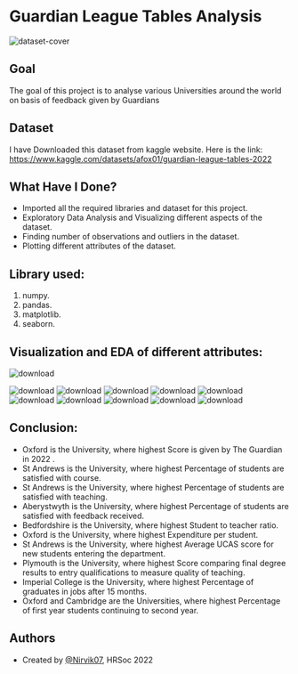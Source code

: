 
# Guardian League Tables Analysis
![dataset-cover](https://user-images.githubusercontent.com/97960335/180255480-29b08704-fbe4-4d03-8c32-74f526559d5a.png)


## Goal

The goal of this project is to analyse various Universities around the world on basis of feedback given by Guardians
## Dataset
I have Downloaded this dataset from kaggle website. Here is the link: https://www.kaggle.com/datasets/afox01/guardian-league-tables-2022

## What Have I Done?

- Imported all the required libraries and dataset for this project.
- Exploratory Data Analysis and Visualizing different aspects of the dataset.
- Finding number of observations and outliers in the dataset.
- Plotting different attributes of the dataset.

## Library used:

1. numpy.
2. pandas.
3. matplotlib.
4. seaborn.
## Visualization and EDA of different attributes:

![download](https://user-images.githubusercontent.com/97960335/180255013-f5d208bf-69ef-4232-8fc2-2603a5083273.png)

![download](https://user-images.githubusercontent.com/97960335/180255046-97a8dee2-1b24-4550-986d-fd4120925405.png)
![download](https://user-images.githubusercontent.com/97960335/180255064-a84eda15-edd4-4a22-b97e-ead640ce313e.png)
![download](https://user-images.githubusercontent.com/97960335/180255084-389f5906-b1bf-4656-8dcd-c08547391bed.png)
![download](https://user-images.githubusercontent.com/97960335/180255103-afa7ae43-9f9e-4553-a4ad-69e84310bb1a.png)
![download](https://user-images.githubusercontent.com/97960335/180255132-f63f09bf-7bcb-47b3-b581-9cacbbdd807c.png)
![download](https://user-images.githubusercontent.com/97960335/180255177-5a50f813-4d43-4183-a56a-2438982a1326.png)
![download](https://user-images.githubusercontent.com/97960335/180255193-8767a6d6-58e3-4293-b1ed-12f5cf3fb284.png)
![download](https://user-images.githubusercontent.com/97960335/180255210-e391ef22-22a7-42bd-9ec1-722aa1be11e9.png)
![download](https://user-images.githubusercontent.com/97960335/180255226-b84188c9-9c03-4cc0-a76e-1e4f7fb1c2ca.png)
![download](https://user-images.githubusercontent.com/97960335/180255237-6a7e57ea-195d-4fa3-8efa-dcb4160bd331.png)

## Conclusion:

- Oxford is the University, where highest Score is given by The Guardian in 2022 .
- St Andrews is the University, where highest Percentage of students are satisfied with course.
- St Andrews is the University, where highest Percentage of students are satisfied with teaching.
- Aberystwyth is the University, where highest Percentage of students are satisfied with feedback received.
- Bedfordshire is the University, where highest Student to teacher ratio.
- Oxford is the University, where highest Expenditure per student.
- St Andrews is the University, where highest Average UCAS score for new students entering the department.
- Plymouth is the University, where highest Score comparing final degree results to entry qualifications to measure quality of teaching.
- Imperial College is the University, where highest Percentage of graduates in jobs after 15 months.
- Oxford and Cambridge are the Universities, where highest Percentage of first year students continuing to second year.
## Authors

- Created by [@Nirvik07](https://github.com/Nirvik07), HRSoc 2022


